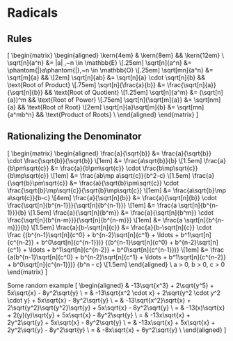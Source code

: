 # Radicals

## Rules

\[
  \begin{matrix}
    \begin{aligned}
                     \kern{4em} & \kern{8em}                       && \kern{12em}                       \\
                  \sqrt[n]{a^n} &= |a|                    ,~n \in \mathbb{E}                            \\[.25em]
                  \sqrt[n]{a^n} &= \phantom{|}a\phantom{|},~n \in \mathbb{O}                            \\[.25em]
                 \sqrt[mn]{a^n} &= \sqrt[m]{a}                     &&                                   \\[2em]
                   \sqrt[n]{ab} &= \sqrt[n]{a} \cdot \sqrt[n]{b}   && \text{Root of Product}            \\[.75em]
          \sqrt[n]{\frac{a}{b}} &= \frac{\sqrt[n]{a}}{\sqrt[n]{b}} && \text{Root of Quotient}           \\[1.25em]
                  \sqrt[n]{a^m} &= (\sqrt[n]{a})^m                 && \text{Root of Power}              \\[.75em]
          \sqrt[n]{\sqrt[m]{a}} &= \sqrt[nm]{a}                    && \text{Root of Root}               \\[2em]
         \sqrt[n]{a}\sqrt[m]{b} &= \sqrt[mn]{a^mb^n}               && \text{Product of Roots}           \\
    \end{aligned}
  \end{matrix}
\]

## Rationalizing the Denominator

\[
  \begin{matrix}
    \begin{aligned}
           \frac{a}{\sqrt{b}} &= \frac{a}{\sqrt{b}} \cdot \frac{\sqrt{b}}{\sqrt{b}} \\[1em]
                              &= \frac{a\sqrt{b}}{b} \\[1.5em]
       \frac{a}{b\pm\sqrt{c}} &= \frac{a}{b\pm\sqrt{c}} \cdot \frac{b\mp\sqrt{c}}{b\mp\sqrt{c}} \\[1em]
                              &= \frac{ab\mp a\sqrt{c}}{b^2-c} \\[1.5em]
\frac{a}{\sqrt{b}\pm\sqrt{c}} &= \frac{a}{\sqrt{b}\pm\sqrt{c}} \cdot \frac{\sqrt{b}\mp\sqrt{c}}{\sqrt{b}\mp\sqrt{c}} \\[1em]
                              &= \frac{a\sqrt{b}\mp a\sqrt{c}}{b-c} \\[4em]
        \frac{a}{\sqrt[n]{b}} &= \frac{a}{\sqrt[n]{b}} \cdot \frac{\sqrt[n]{b^{n-1}}}{\sqrt[n]{b^{n-1}}} \\[1em]
                              &= \frac{a \sqrt[n]{b^{n-1}}}{b} \\[1.5em]
      \frac{a}{\sqrt[n]{b^m}} &= \frac{a}{\sqrt[n]{b^m}} \cdot \frac{\sqrt[n]{b^{n-m}}}{\sqrt[n]{b^{n-m}}} \\[1em]
                              &= \frac{a \sqrt[n]{b^{n-m}}}{b} \\[1.5em]
      \frac{a}{b-\sqrt[n]{c}} &= \frac{a}{b-\sqrt[n]{c}} \cdot \frac
        {(b^{n-1}\sqrt[n]{c^0} + b^{n-2}\sqrt[n]{c^1} + \ldots + b^1\sqrt[n]{c^{n-2}} + b^0\sqrt[n]{c^{n-1}})}
        {(b^{n-1}\sqrt[n]{c^0} + b^{n-2}\sqrt[n]{c^1} + \ldots + b^1\sqrt[n]{c^{n-2}} + b^0\sqrt[n]{c^{n-1}})} \\[1em]
                              &= \frac
        {a(b^{n-1}\sqrt[n]{c^0} + b^{n-2}\sqrt[n]{c^1} + \ldots + b^1\sqrt[n]{c^{n-2}} + b^0\sqrt[n]{c^{n-1}})}
        {b^n - c} \\[1.5em]
    \end{aligned} \\
    a > 0, b > 0, c > 0
  \end{matrix}
\]

Some random example
\[
  \begin{aligned}
      & -13\sqrt{x^3} + 2\sqrt{y^5} + 5x\sqrt{x} - 8y^2\sqrt{y} \\
    = & -13\sqrt{x^2 \cdot x} + 2\sqrt{y^2 \cdot y^2 \cdot y} + 5x\sqrt{x} - 8y^2\sqrt{y} \\
    = & -13\sqrt{x^2}\sqrt{x} + 2\sqrt{y^2}\sqrt{y^2}\sqrt{y} + 5x\sqrt{x} - 8y^2\sqrt{y} \\
    = & -13(x)\sqrt{x} + 2(y)(y)\sqrt{y} + 5x\sqrt{x} - 8y^2\sqrt{y} \\
    = & -13x\sqrt{x} + 2y^2\sqrt{y} + 5x\sqrt{x} - 8y^2\sqrt{y} \\
    = & -13x\sqrt{x} + 5x\sqrt{x} + 2y^2\sqrt{y} - 8y^2\sqrt{y} \\
    = & -8x\sqrt{x} + 6y^2\sqrt{y} \\
  \end{aligned}
\]
